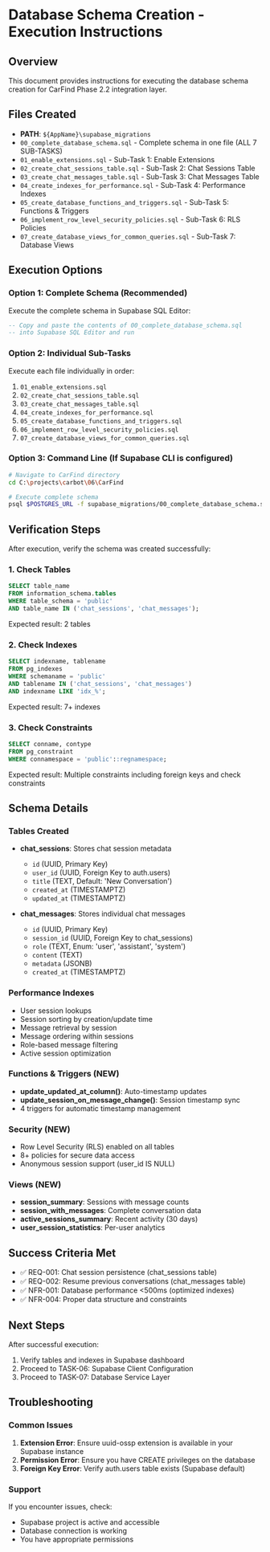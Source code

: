 # Database Schema Creation - Execution Instructions

## Overview

This document provides instructions for executing the database schema creation for CarFind Phase 2.2 integration layer.

## Files Created

- **PATH**: `${AppName}\supabase_migrations`
- `00_complete_database_schema.sql` - Complete schema in one file (ALL 7 SUB-TASKS)
- `01_enable_extensions.sql` - Sub-Task 1: Enable Extensions
- `02_create_chat_sessions_table.sql` - Sub-Task 2: Chat Sessions Table
- `03_create_chat_messages_table.sql` - Sub-Task 3: Chat Messages Table
- `04_create_indexes_for_performance.sql` - Sub-Task 4: Performance Indexes
- `05_create_database_functions_and_triggers.sql` - Sub-Task 5: Functions & Triggers
- `06_implement_row_level_security_policies.sql` - Sub-Task 6: RLS Policies
- `07_create_database_views_for_common_queries.sql` - Sub-Task 7: Database Views

## Execution Options

### Option 1: Complete Schema (Recommended)

Execute the complete schema in Supabase SQL Editor:

```sql
-- Copy and paste the contents of 00_complete_database_schema.sql
-- into Supabase SQL Editor and run
```

### Option 2: Individual Sub-Tasks

Execute each file individually in order:

1. `01_enable_extensions.sql`
2. `02_create_chat_sessions_table.sql`
3. `03_create_chat_messages_table.sql`
4. `04_create_indexes_for_performance.sql`
5. `05_create_database_functions_and_triggers.sql`
6. `06_implement_row_level_security_policies.sql`
7. `07_create_database_views_for_common_queries.sql`

### Option 3: Command Line (If Supabase CLI is configured)

```bash
# Navigate to CarFind directory
cd C:\projects\carbot\06\CarFind

# Execute complete schema
psql $POSTGRES_URL -f supabase_migrations/00_complete_database_schema.sql
```

## Verification Steps

After execution, verify the schema was created successfully:

### 1. Check Tables

```sql
SELECT table_name 
FROM information_schema.tables 
WHERE table_schema = 'public' 
AND table_name IN ('chat_sessions', 'chat_messages');
```

Expected result: 2 tables

### 2. Check Indexes

```sql
SELECT indexname, tablename 
FROM pg_indexes 
WHERE schemaname = 'public' 
AND tablename IN ('chat_sessions', 'chat_messages')
AND indexname LIKE 'idx_%';
```

Expected result: 7+ indexes

### 3. Check Constraints

```sql
SELECT conname, contype 
FROM pg_constraint 
WHERE connamespace = 'public'::regnamespace;
```

Expected result: Multiple constraints including foreign keys and check constraints

## Schema Details

### Tables Created

- **chat_sessions**: Stores chat session metadata
  - `id` (UUID, Primary Key)
  - `user_id` (UUID, Foreign Key to auth.users)
  - `title` (TEXT, Default: 'New Conversation')
  - `created_at` (TIMESTAMPTZ)
  - `updated_at` (TIMESTAMPTZ)

- **chat_messages**: Stores individual chat messages
  - `id` (UUID, Primary Key)
  - `session_id` (UUID, Foreign Key to chat_sessions)
  - `role` (TEXT, Enum: 'user', 'assistant', 'system')
  - `content` (TEXT)
  - `metadata` (JSONB)
  - `created_at` (TIMESTAMPTZ)

### Performance Indexes

- User session lookups
- Session sorting by creation/update time
- Message retrieval by session
- Message ordering within sessions
- Role-based message filtering
- Active session optimization

### Functions & Triggers (NEW)

- **update_updated_at_column()**: Auto-timestamp updates
- **update_session_on_message_change()**: Session timestamp sync
- 4 triggers for automatic timestamp management

### Security (NEW)

- Row Level Security (RLS) enabled on all tables
- 8+ policies for secure data access
- Anonymous session support (user_id IS NULL)

### Views (NEW)

- **session_summary**: Sessions with message counts
- **session_with_messages**: Complete conversation data
- **active_sessions_summary**: Recent activity (30 days)
- **user_session_statistics**: Per-user analytics

## Success Criteria Met

- ✅ REQ-001: Chat session persistence (chat_sessions table)
- ✅ REQ-002: Resume previous conversations (chat_messages table)
- ✅ NFR-001: Database performance <500ms (optimized indexes)
- ✅ NFR-004: Proper data structure and constraints

## Next Steps

After successful execution:

1. Verify tables and indexes in Supabase dashboard
2. Proceed to TASK-06: Supabase Client Configuration
3. Proceed to TASK-07: Database Service Layer

## Troubleshooting

### Common Issues

1. **Extension Error**: Ensure uuid-ossp extension is available in your Supabase instance
2. **Permission Error**: Ensure you have CREATE privileges on the database
3. **Foreign Key Error**: Verify auth.users table exists (Supabase default)

### Support

If you encounter issues, check:

- Supabase project is active and accessible
- Database connection is working
- You have appropriate permissions
